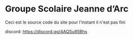 # Groupe Scolaire Jeanne d’Arc

Ceci est le source code du site
pour l'instant il n'est pas fini

discord: https://discord.gg/4AQSu85Bhs
